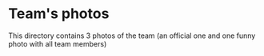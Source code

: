 # Team's photos

This directory contains 3 photos of the team (an official one and one funny photo with all team members)
